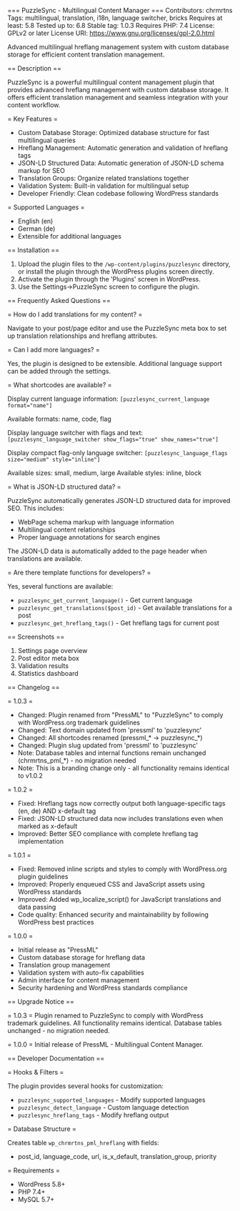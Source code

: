 === PuzzleSync - Multilingual Content Manager ===
Contributors: chrmrtns
Tags: multilingual, translation, i18n, language switcher, bricks
Requires at least: 5.8
Tested up to: 6.8
Stable tag: 1.0.3
Requires PHP: 7.4
License: GPLv2 or later
License URI: https://www.gnu.org/licenses/gpl-2.0.html

Advanced multilingual hreflang management system with custom database storage for efficient content translation management.

== Description ==

PuzzleSync is a powerful multilingual content management plugin that provides advanced hreflang management with custom database storage. It offers efficient translation management and seamless integration with your content workflow.

= Key Features =

* Custom Database Storage: Optimized database structure for fast multilingual queries
* Hreflang Management: Automatic generation and validation of hreflang tags
* JSON-LD Structured Data: Automatic generation of JSON-LD schema markup for SEO
* Translation Groups: Organize related translations together
* Validation System: Built-in validation for multilingual setup
* Developer Friendly: Clean codebase following WordPress standards

= Supported Languages =

* English (en)
* German (de)
* Extensible for additional languages

== Installation ==

1. Upload the plugin files to the `/wp-content/plugins/puzzlesync` directory, or install the plugin through the WordPress plugins screen directly.
2. Activate the plugin through the 'Plugins' screen in WordPress.
3. Use the Settings->PuzzleSync screen to configure the plugin.

== Frequently Asked Questions ==

= How do I add translations for my content? =

Navigate to your post/page editor and use the PuzzleSync meta box to set up translation relationships and hreflang attributes.

= Can I add more languages? =

Yes, the plugin is designed to be extensible. Additional language support can be added through the settings.

= What shortcodes are available? =

Display current language information:
`[puzzlesync_current_language format="name"]`

Available formats: name, code, flag

Display language switcher with flags and text:
`[puzzlesync_language_switcher show_flags="true" show_names="true"]`

Display compact flag-only language switcher:
`[puzzlesync_language_flags size="medium" style="inline"]`

Available sizes: small, medium, large
Available styles: inline, block

= What is JSON-LD structured data? =

PuzzleSync automatically generates JSON-LD structured data for improved SEO. This includes:
* WebPage schema markup with language information
* Multilingual content relationships
* Proper language annotations for search engines

The JSON-LD data is automatically added to the page header when translations are available.

= Are there template functions for developers? =

Yes, several functions are available:
* `puzzlesync_get_current_language()` - Get current language
* `puzzlesync_get_translations($post_id)` - Get available translations for a post
* `puzzlesync_get_hreflang_tags()` - Get hreflang tags for current post

== Screenshots ==

1. Settings page overview
2. Post editor meta box
3. Validation results
4. Statistics dashboard

== Changelog ==

= 1.0.3 =
* Changed: Plugin renamed from "PressML" to "PuzzleSync" to comply with WordPress.org trademark guidelines
* Changed: Text domain updated from 'pressml' to 'puzzlesync'
* Changed: All shortcodes renamed (pressml_* → puzzlesync_*)
* Changed: Plugin slug updated from 'pressml' to 'puzzlesync'
* Note: Database tables and internal functions remain unchanged (chrmrtns_pml_*) - no migration needed
* Note: This is a branding change only - all functionality remains identical to v1.0.2

= 1.0.2 =
* Fixed: Hreflang tags now correctly output both language-specific tags (en, de) AND x-default tag
* Fixed: JSON-LD structured data now includes translations even when marked as x-default
* Improved: Better SEO compliance with complete hreflang tag implementation

= 1.0.1 =
* Fixed: Removed inline scripts and styles to comply with WordPress.org plugin guidelines
* Improved: Properly enqueued CSS and JavaScript assets using WordPress standards
* Improved: Added wp_localize_script() for JavaScript translations and data passing
* Code quality: Enhanced security and maintainability by following WordPress best practices

= 1.0.0 =
* Initial release as "PressML"
* Custom database storage for hreflang data
* Translation group management
* Validation system with auto-fix capabilities
* Admin interface for content management
* Security hardening and WordPress standards compliance

== Upgrade Notice ==

= 1.0.3 =
Plugin renamed to PuzzleSync to comply with WordPress trademark guidelines. All functionality remains identical. Database tables unchanged - no migration needed.

= 1.0.0 =
Initial release of PressML - Multilingual Content Manager.

== Developer Documentation ==

= Hooks & Filters =

The plugin provides several hooks for customization:

* `puzzlesync_supported_languages` - Modify supported languages
* `puzzlesync_detect_language` - Custom language detection
* `puzzlesync_hreflang_tags` - Modify hreflang output

= Database Structure =

Creates table `wp_chrmrtns_pml_hreflang` with fields:
* post_id, language_code, url, is_x_default, translation_group, priority

= Requirements =

* WordPress 5.8+
* PHP 7.4+
* MySQL 5.7+